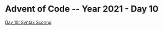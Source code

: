 # Advent of Code -- Year 2021 - Day 10

[Day 10: Syntax Scoring](https://adventofcode.com/2021/day/10)
